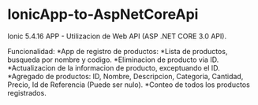 # IonicApp-to-AspNetCoreApi

Ionic 5.4.16 APP - Utilizacion de Web API (ASP .NET CORE 3.0 API).

Funcionalidad:
 *App de registro de productos:
      *Lista de productos, busqueda por nombre y codigo.
      *Eliminacion de producto via ID.
      *Actualizacion de la informacion de producto, exceptuando el ID.
      *Agregado de productos: ID, Nombre, Descripcion, Categoria, Cantidad, Precio, Id de Referencia (Puede ser nulo).
      *Conteo de todos los productos registrados.
